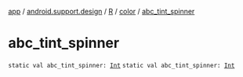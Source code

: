 [app](../../../index.md) / [android.support.design](../../index.md) / [R](../index.md) / [color](index.md) / [abc_tint_spinner](./abc_tint_spinner.md)

# abc_tint_spinner

`static val abc_tint_spinner: `[`Int`](https://kotlinlang.org/api/latest/jvm/stdlib/kotlin/-int/index.html)
`static val abc_tint_spinner: `[`Int`](https://kotlinlang.org/api/latest/jvm/stdlib/kotlin/-int/index.html)